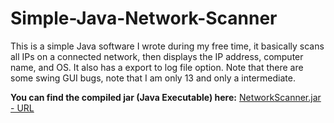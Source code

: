 # Simple-Java-Network-Scanner
This is a simple Java software I wrote during my free time, it basically scans all IPs on a connected network, then displays the IP address, computer name, and OS. It also has a export to log file option. Note that there are some swing GUI bugs, note that I am only 13 and only a intermediate.

**You can find the compiled jar (Java Executable) here:** [NetworkScanner.jar - URL](https://github.com/TheGameCenter/Simple-Java-Network-Scanner/blob/main/bin/Builds/NetworkScanner.jar)
